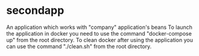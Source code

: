 # secondapp

An application which works with "company" application's beans
To launch the application in docker you need to use the command "docker-compose up" from the root directory.
To clean docker after using the application you can use the command "./clean.sh" from the root directory.